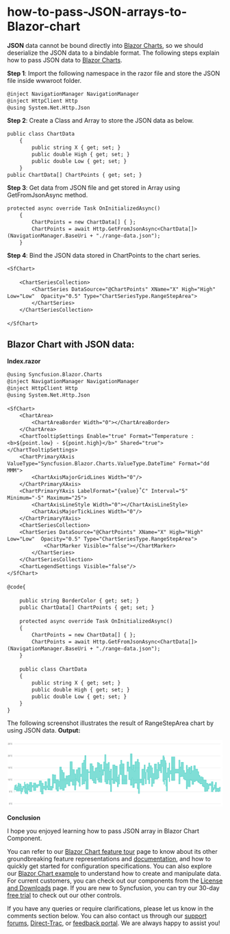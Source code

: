 # how-to-pass-JSON-arrays-to-Blazor-chart
 
**JSON** data cannot be bound directly into [Blazor Charts](https://www.syncfusion.com/blazor-components/blazor-charts), so we should deserialize the JSON data to a bindable format. 
The following steps explain  how to pass JSON data to [Blazor Charts](https://www.syncfusion.com/blazor-components/blazor-charts).

**Step 1**: Import the following namespace in the razor file and store the JSON file inside wwwroot folder.

```cshtml
@inject NavigationManager NavigationManager
@inject HttpClient Http
@using System.Net.Http.Json
```
**Step 2**: Create a Class and Array to store the JSON data as below.

```cshtml
public class ChartData
    {
        public string X { get; set; }
        public double High { get; set; }
        public double Low { get; set; }
    }
public ChartData[] ChartPoints { get; set; }
```

**Step 3**: Get data from JSON file and get stored in Array using GetFromJsonAsync method.

```cshtml
protected async override Task OnInitializedAsync()
    {
        ChartPoints = new ChartData[] { };
        ChartPoints = await Http.GetFromJsonAsync<ChartData[]>(NavigationManager.BaseUri + "./range-data.json");
    }  
```

**Step 4**: Bind the JSON data stored in ChartPoints to the chart series.

```cshtml
<SfChart>

    <ChartSeriesCollection>
        <ChartSeries DataSource="@ChartPoints" XName="X" High="High" Low="Low"  Opacity="0.5" Type="ChartSeriesType.RangeStepArea">             
        </ChartSeries>
    </ChartSeriesCollection>
 
</SfChart>
```

## Blazor Chart with JSON data:

**Index.razor**

```cshtml
@using Syncfusion.Blazor.Charts
@inject NavigationManager NavigationManager 
@inject HttpClient Http 
@using System.Net.Http.Json
 
<SfChart>
    <ChartArea>
        <ChartAreaBorder Width="0"></ChartAreaBorder>
    </ChartArea>
    <ChartTooltipSettings Enable="true" Format="Temperature : <b>${point.low} - ${point.high}</b>" Shared="true"></ChartTooltipSettings>
    <ChartPrimaryXAxis ValueType="Syncfusion.Blazor.Charts.ValueType.DateTime" Format="dd MMM">
        <ChartAxisMajorGridLines Width="0"/>
    </ChartPrimaryXAxis>
    <ChartPrimaryYAxis LabelFormat="{value}˚C" Interval="5" Minimum="-5" Maximum="25">
        <ChartAxisLineStyle Width="0"></ChartAxisLineStyle>
        <ChartAxisMajorTickLines Width="0"/>
    </ChartPrimaryYAxis>
    <ChartSeriesCollection>
    <ChartSeries DataSource="@ChartPoints" XName="X" High="High" Low="Low"  Opacity="0.5" Type="ChartSeriesType.RangeStepArea">
            <ChartMarker Visible="false"></ChartMarker>                 
        </ChartSeries>
    </ChartSeriesCollection>
    <ChartLegendSettings Visible="false"/>
</SfChart>

@code{

    public string BorderColor { get; set; }    
    public ChartData[] ChartPoints { get; set; }

    protected async override Task OnInitializedAsync()
    {
        ChartPoints = new ChartData[] { };
        ChartPoints = await Http.GetFromJsonAsync<ChartData[]>(NavigationManager.BaseUri + "./range-data.json");
    }  

    public class ChartData
    {
        public string X { get; set; }
        public double High { get; set; }
        public double Low { get; set; }
    }
}
```

The following screenshot illustrates the result of RangeStepArea  chart by using JSON data.
**Output:**

![](/Json-data-binding.png)

**Conclusion**

I hope you enjoyed learning how to pass JSON array in Blazor Chart Component.

You can refer to our [Blazor Chart feature tour](https://www.syncfusion.com/blazor-components/blazor-charts) page to know about its other groundbreaking feature representations and [documentation](https://blazor.syncfusion.com/documentation/chart/getting-started), and how to quickly get started for configuration specifications. You can also explore our [Blazor Chart example](https://blazor.syncfusion.com/demos/chart/line?theme=bootstrap5) to understand how to create and manipulate data.
For current customers, you can check out our components from the [License and Downloads](https://www.syncfusion.com/sales/teamlicense) page. If you are new to Syncfusion, you can try our 30-day [free trial](https://www.syncfusion.com/downloads/blazor) to check out our other controls.

If you have any queries or require clarifications, please let us know in the comments section below. You can also contact us through our [support forums](https://www.syncfusion.com/forums), [Direct-Trac](https://support.syncfusion.com/create), or [feedback portal](https://www.syncfusion.com/feedback/blazor-components?control=charts). We are always happy to assist you!




